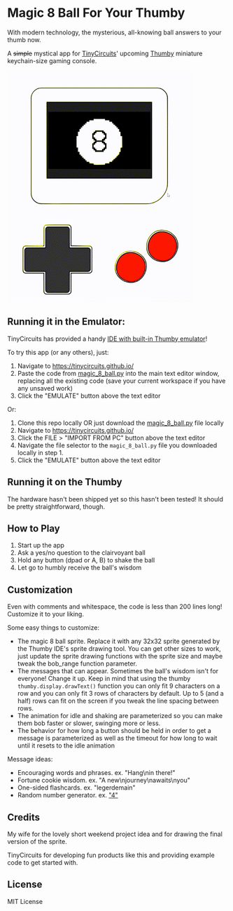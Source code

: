 # Magic 8 Ball For Your Thumby
With modern technology, the mysterious, all-knowing ball answers to your thumb now.

A ~~simple~~ mystical app for [TinyCircuits](https://tinycircuits.com/)' upcoming [Thumby](https://thumby.us/) miniature keychain-size gaming console.

![demo animation](demo.gif)

## Running it in the Emulator:
TinyCircuits has provided a handy [IDE with built-in Thumby emulator](https://tinycircuits.github.io/)!

To try this app (or any others), just:
1. Navigate to https://tinycircuits.github.io/
2. Paste the code from [magic_8_ball.py](magic_8_ball.py) into the main text editor window, replacing all the existing code (save your current workspace if you have any unsaved work)
3. Click the "EMULATE" button above the text editor

Or:
1. Clone this repo locally OR just download the [magic_8_ball.py](magic_8_ball.py) file locally
2. Navigate to https://tinycircuits.github.io/
3. Click the FILE > "IMPORT FROM PC" button above the text editor
4. Navigate the file selector to the `magic_8_ball.py` file you downloaded locally in step 1.
5. Click the "EMULATE" button above the text editor

## Running it on the Thumby
The hardware hasn't been shipped yet so this hasn't been tested! It should be pretty straightforward, though.

## How to Play
1. Start up the app
2. Ask a yes/no question to the clairvoyant ball
3. Hold any button (dpad or A, B) to shake the ball
4. Let go to humbly receive the ball's wisdom

## Customization
Even with comments and whitespace, the code is less than 200 lines long! Customize it to your liking.

Some easy things to customize:
- The magic 8 ball sprite. Replace it with any 32x32 sprite generated by the Thumby IDE's sprite drawing tool. You can get other sizes to work, just update the sprite drawing functions with the sprite size and maybe tweak the bob_range function parameter.
- The messages that can appear. Sometimes the ball's wisdom isn't for everyone! Change it up. Keep in mind that using the thumby `thumby.display.drawText()` function you can only fit 9 characters on a row and you can only fit 3 rows of characters by default. Up to 5 (and a half) rows can fit on the screen if you tweak the line spacing between rows.
- The animation for idle and shaking are parameterized so you can make them bob faster or slower, swinging more or less.
- The behavior for how long a button should be held in order to get a message is parameterized as well as the timeout for how long to wait until it resets to the idle animation

Message ideas:
 - Encouraging words and phrases. ex. "Hang\nin there!"
 - Fortune cookie wisdom. ex. "A new\njourney\nawaits\nyou"
 - One-sided flashcards. ex. "legerdemain"
 - Random number generator. ex. ["4"](https://xkcd.com/221/)

## Credits
My wife for the lovely short weekend project idea and for drawing the final version of the sprite.

TinyCircuits for developing fun products like this and providing example code to get started with.

## License
MIT License
